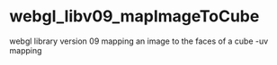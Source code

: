 # webgl_libv09_mapImageToCube
webgl library version 09 mapping an image to the faces of a cube -uv mapping
